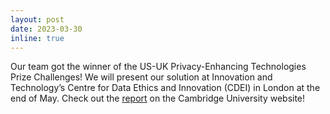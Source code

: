 ```yaml
---
layout: post
date: 2023-03-30 
inline: true
---
```


Our team got the winner of the US-UK Privacy-Enhancing Technologies Prize Challenges! We will present our solution at Innovation and Technology’s Centre for Data Ethics and Innovation (CDEI) in London at the end of May. Check out the [report](https://www.cam.ac.uk/research/news/uk-us-summit-for-democracy-announces-cambridge-team-as-joint-winners-of-challenge-to-detect) on the Cambridge University website!